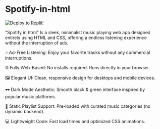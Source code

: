 # Spotify-in-html

[![Deploy to Replit!   ](https://upload.wikimedia.org/wikipedia/commons/thumb/7/78/New_Replit_Logo.svg/240px-New_Replit_Logo.svg.png)](https://replit.com/@dylanpapaw/Spotify-Cracked-but-in-html?v=1)

"Spotify in html" Is a sleek, minimalist music playing web app designed entirely using HTML and CSS, offering a endless listening experience without the interruption of ads.

🎶 Ad-Free Listening: Enjoy your favorite tracks without any commercial interruptions.

🌐 Fully Web-Based: No installs required. Runs directly in your browser.

🖼️ Elegant UI: Clean, responsive design for desktops and mobile devices.

🕶️ Dark Mode Aesthetic: Smooth black & green interface inspired by popular music platforms.

📂 Static Playlist Support: Pre-loaded with curated music categories (no dynamic backend).

💻 Lightweight Code: Fast load times and optimized CSS animations.
